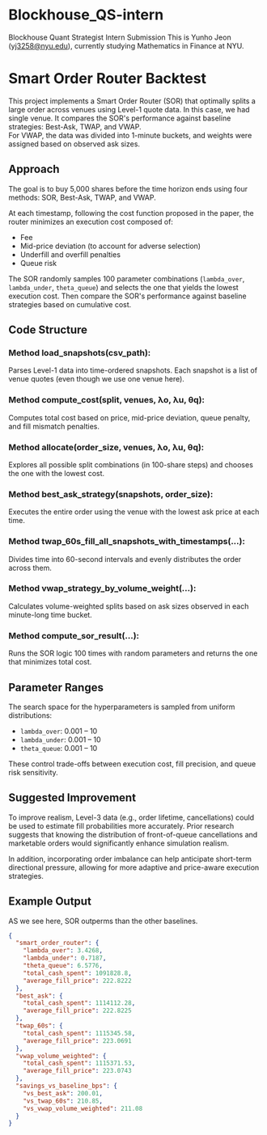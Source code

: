 # Blockhouse_QS-intern

Blockhouse Quant Strategist Intern Submission
This is Yunho Jeon (yj3258@nyu.edu), currently studying Mathematics in Finance at NYU.

# Smart Order Router Backtest

This project implements a Smart Order Router (SOR) that optimally splits a large order across venues using Level-1 quote data. In this case, we had single venue. It compares the SOR's performance against baseline strategies: Best-Ask, TWAP, and VWAP.  
For VWAP, the data was divided into 1-minute buckets, and weights were assigned based on observed ask sizes.

## Approach

The goal is to buy 5,000 shares before the time horizon ends using four methods: SOR, Best-Ask, TWAP, and VWAP.

At each timestamp, following the cost function proposed in the paper, the router minimizes an execution cost composed of:

- Fee
- Mid-price deviation (to account for adverse selection)
- Underfill and overfill penalties
- Queue risk

The SOR randomly samples 100 parameter combinations (`lambda_over`, `lambda_under`, `theta_queue`) and selects the one that yields the lowest execution cost.
Then compare the SOR's performance against baseline strategies based on cumulative cost.

## Code Structure
### Method load_snapshots(csv_path):
Parses Level-1 data into time-ordered snapshots. Each snapshot is a list of venue quotes (even though we use one venue here).

### Method compute_cost(split, venues, λo, λu, θq):

Computes total cost based on price, mid-price deviation, queue penalty, and fill mismatch penalties.
### Method allocate(order_size, venues, λo, λu, θq):

Explores all possible split combinations (in 100-share steps) and chooses the one with the lowest cost.
### Method best_ask_strategy(snapshots, order_size):

Executes the entire order using the venue with the lowest ask price at each time.
### Method twap_60s_fill_all_snapshots_with_timestamps(...):

Divides time into 60-second intervals and evenly distributes the order across them.
### Method vwap_strategy_by_volume_weight(...):

Calculates volume-weighted splits based on ask sizes observed in each minute-long time bucket.
### Method compute_sor_result(...):

Runs the SOR logic 100 times with random parameters and returns the one that minimizes total cost.

## Parameter Ranges

The search space for the hyperparameters is sampled from uniform distributions:

- `lambda_over`: 0.001 – 10  
- `lambda_under`: 0.001 – 10  
- `theta_queue`: 0.001 – 10

These control trade-offs between execution cost, fill precision, and queue risk sensitivity.

## Suggested Improvement

To improve realism, Level-3 data (e.g., order lifetime, cancellations) could be used to estimate fill probabilities more accurately. Prior research suggests that knowing the distribution of front-of-queue cancellations and marketable orders would significantly enhance simulation realism.

In addition, incorporating order imbalance can help anticipate short-term directional pressure, allowing for more adaptive and price-aware execution strategies.

## Example Output

AS we see here, SOR outperms than the other baselines.


```json
{
  "smart_order_router": {
    "lambda_over": 3.4268,
    "lambda_under": 0.7187,
    "theta_queue": 6.5776,
    "total_cash_spent": 1091828.8,
    "average_fill_price": 222.8222
  },
  "best_ask": {
    "total_cash_spent": 1114112.28,
    "average_fill_price": 222.8225
  },
  "twap_60s": {
    "total_cash_spent": 1115345.58,
    "average_fill_price": 223.0691
  },
  "vwap_volume_weighted": {
    "total_cash_spent": 1115371.53,
    "average_fill_price": 223.0743
  },
  "savings_vs_baseline_bps": {
    "vs_best_ask": 200.01,
    "vs_twap_60s": 210.85,
    "vs_vwap_volume_weighted": 211.08
  }
}



